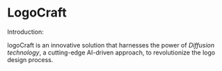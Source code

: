 # LogoCraft

Introduction:

logoCraft is an innovative solution that harnesses the power of *Diffusion technology*, a cutting-edge AI-driven approach, to revolutionize the logo design process. 

